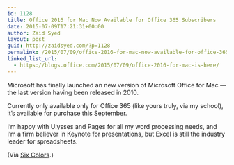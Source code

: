 ```yaml
---
id: 1128
title: Office 2016 for Mac Now Available for Office 365 Subscribers
date: 2015-07-09T17:21:31+00:00
author: Zaid Syed
layout: post
guid: http://zaidsyed.com/?p=1128
permalink: /2015/07/09/office-2016-for-mac-now-available-for-office-365-subscribers/
linked_list_url:
  - https://blogs.office.com/2015/07/09/office-2016-for-mac-is-here/
---
```

Microsoft has finally launched an new version of Microsoft Office for Mac — the last version having been released in 2010.

Currently only available only for Office 365 (like yours truly, via my school), it&#8217;s available for purchase this September.

I&#8217;m happy with Ulysses and Pages for all my word processing needs, and I&#8217;m a firm believer in Keynote for presentations, but Excel is still the industry leader for spreadsheets.
  
(Via [Six Colors](http://sixcolors.com/link/2015/07/office-2016-for-mac-has-arrived/).)